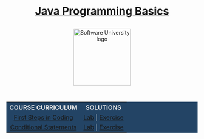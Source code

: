   <div align="center">
        <h1 style="color:white">
            <a href="https://github.com/beinsaduno/SoftUni-Software-Engineering/tree/main/Java/M01JavaProgrammingBasics/CourseIntroduction" target="_blank">Java Programming Basics</a>
            </h1>
            <a href="https://softuni.bg/curriculum" target="_blank">
        <img src="https://upload.wikimedia.org/wikipedia/commons/7/76/Logo_Software_University_%28SoftUni%29_-_blue.png" 
          alt="Software University logo"
          style="position:relative; width:150px; padding:10px; margin: 0 auto;">
        </a>
        </div>
        <br>
        <div align="center">
            <table style="width:100%; max-width:1000px; background-color:#234465; color:#e4e4e4">
                <tr>
                  <th style="text-align:center; vertical-align: middle;">COURSE  CURRICULUM</th>
                  <th style="text-align:center; vertical-align: middle;">SOLUTIONS</th>
                </tr>
                <tr>
                  <td style="text-align:center; vertical-align: middle;">
                    <a href="https://github.com/beinsaduno/SoftUni-Software-Engineering/tree/main/Java/M01JavaProgrammingBasics/L01FirstStepsInCoding/Exercises/ProblemsDescription" target="_blank">First Steps in Coding</a>
                </td>
                  <td style="text-align:center; vertical-align: middle;">
                    <a href="https://github.com/beinsaduno/SoftUni-Software-Engineering/tree/main/Java/M01JavaProgrammingBasics/L01FirstStepsInCoding/Lab" target="_blank">Lab</a> |
                    <a href="https://github.com/beinsaduno/SoftUni-Software-Engineering/tree/main/Java/M01JavaProgrammingBasics/L01FirstStepsInCoding/Exercises" target="_blank">Exercise</a>
                  </td>
                </tr>
                <tr>
                    <td style="text-align:center; vertical-align: middle;">
                      <a href="https://github.com/beinsaduno/SoftUni-Software-Engineering/tree/main/Java/M01JavaProgrammingBasics/L02ConditionalStatements/Presentation" target="_blank">Conditional Statements</a>
                  </td>
                    <td style="text-align:center; vertical-align: middle;">
                      <a href="https://github.com/beinsaduno/SoftUni-Software-Engineering/tree/main/Java/M01JavaProgrammingBasics/L02ConditionalStatements/Lab" target="_blank">Lab</a> |
                      <a href="https://github.com/beinsaduno/SoftUni-Software-Engineering/tree/main/Java/M01JavaProgrammingBasics/L02ConditionalStatements/Exercises" target="_blank">Exercise</a>
                    </td>
                  </tr>
                </table>
        </div>
